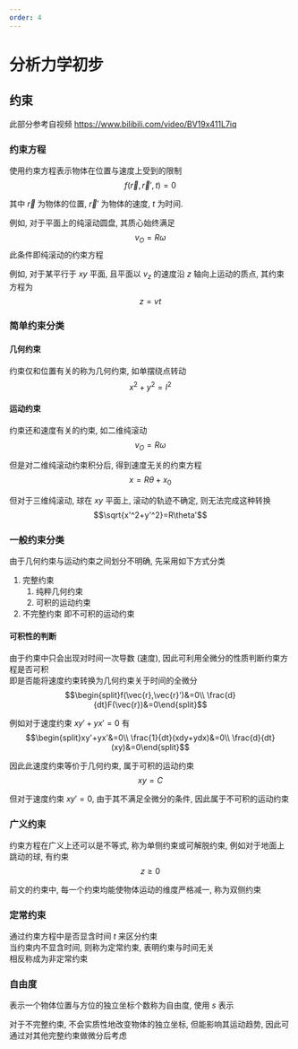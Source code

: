 ```yaml
---
order: 4
---
```


# 分析力学初步
<Badge type="warning" text="施工中" vertical="top" />

## 约束
此部分参考自视频 <https://www.bilibili.com/video/BV19x411L7iq>

### 约束方程
使用约束方程表示物体在位置与速度上受到的限制
$$f(\vec{r},\vec{r}',t)=0$$

其中 $\vec{r}$ 为物体的位置, $\vec{r}'$ 为物体的速度, $t$ 为时间.

例如, 对于平面上的纯滚动圆盘, 其质心始终满足 
$$v_O=R\omega$$
此条件即纯滚动的约束方程

例如, 对于某平行于 $xy$ 平面, 且平面以 $v_z$ 的速度沿 $z$ 轴向上运动的质点, 其约束方程为
$$z=vt$$

### 简单约束分类
#### 几何约束
约束仅和位置有关的称为几何约束, 如单摆绕点转动
$$x^2+y^2=l^2$$

#### 运动约束
约束还和速度有关的约束, 如二维纯滚动
$$v_O=R\omega$$

但是对二维纯滚动约束积分后, 得到速度无关的约束方程
$$x=R\theta+x_0$$

但对于三维纯滚动, 球在 $xy$ 平面上, 滚动的轨迹不确定, 则无法完成这种转换
$$\sqrt{x'^2+y'^2}=R\theta'$$

### 一般约束分类
由于几何约束与运动约束之间划分不明确, 先采用如下方式分类

1. 完整约束
    1. 纯粹几何约束
    1. 可积的运动约束
1. 不完整约束
即不可积的运动约束

#### 可积性的判断
由于约束中只会出现对时间一次导数 (速度), 因此可利用全微分的性质判断约束方程是否可积  
即是否能将速度约束转换为几何约束关于时间的全微分
$$\begin{split}f(\vec{r},\vec{r}')&=0\\
\frac{d}{dt}F(\vec{r})&=0\end{split}$$

例如对于速度约束 $xy'+yx'=0$ 有
$$\begin{split}xy'+yx'&=0\\
\frac{1}{dt}(xdy+ydx)&=0\\
\frac{d}{dt}(xy)&=0\end{split}$$

因此此速度约束等价于几何约束, 属于可积的运动约束
$$xy=C$$

但对于速度约束 $xy'=0$, 由于其不满足全微分的条件, 因此属于不可积的运动约束

### 广义约束
约束方程在广义上还可以是不等式, 称为单侧约束或可解脱约束, 例如对于地面上跳动的球, 有约束
$$z\ge 0$$

前文的约束中, 每一个约束均能使物体运动的维度严格减一, 称为双侧约束

### 定常约束
通过约束方程中是否显含时间 $t$ 来区分约束  
当约束内不显含时间, 则称为定常约束, 表明约束与时间无关  
相反称成为非定常约束

### 自由度
表示一个物体位置与方位的独立坐标个数称为自由度, 使用 $s$ 表示

对于不完整约束, 不会实质性地改变物体的独立坐标, 但能影响其运动趋势, 因此可通过对其他完整约束做微分后考虑

